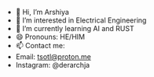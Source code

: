 - 👋 Hi, I’m Arshiya
- 👀 I’m interested in Electrical Engineering
- 🌱 I’m currently learning AI and RUST
- 😄 Pronouns: HE/HIM
- 📫 Contact me:
- Email: tsotl@proton.me
- Instagram: @derarchja
<!---
snoftlt/snoftlt is a ✨ special ✨ repository because its `README.md` (this file) appears on your GitHub profile.
You can click the Preview link to take a look at your changes.
--->
